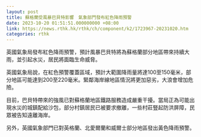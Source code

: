 ```yaml
---
layout: post
title: 蘇格蘭受風暴巴貝特影響　氣象部門發布紅色降雨預警
date: 2023-10-20 01:51:51.000000000 +08:00
link: https://news.rthk.hk/rthk/ch/component/k2/1723967-20231020.htm
categories: rthk
---
```


英國氣象局發布紅色降雨預警，預計風暴巴貝特將為蘇格蘭部分地區帶來持續大雨，並引起水災，居民將面臨生命威脅。

英國氣象局說，在紅色預警覆蓋區域，預計大範圍降雨量將達100至150毫米，部分地區可能達到200至220毫米。緊鄰海岸線地區情況將更加惡劣，大浪會增加危險。

目前，巴貝特帶來的強風已對蘇格蘭地區鐵路服務造成嚴重干擾。當局正為可能出現水災的城鎮配給沙包，部分村鎮居民已被要求撤離，一些村莊豎起防洪屏障，民眾被告知遠離海岸。

另外，英國氣象部門已對英格蘭、北愛爾蘭和威爾士部分地區發出黃色降雨預警。
